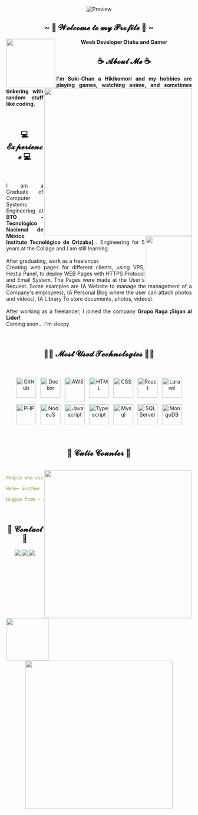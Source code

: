 <div align="center">
  
<!-- ![](https://typograssy.deno.dev/api?text=Suki-Chan!&l0=none&bg=none&frame=none&speed=100&comment=) -->

![Preview](https://media.discordapp.net/attachments/620099038414635030/1154157370545545377/FD.png)

</div>
 
<h2 align="center">~ 💖 𝓦𝓮𝓵𝓬𝓸𝓶𝓮 𝓽𝓸 𝓶𝔂 𝓟𝓻𝓸𝓯𝓲𝓵𝓮 💖 ~</h2>
<a href="https://github.com/lSukiChanl"><img align="left" width="133" src="https://cdn.discordapp.com/attachments/620099038414635030/1153727760414539848/MinionD.png"></a>
<a href="https://discord.com/users/317527070576214018"><img align="right" width="400" src="https://lanyard.kyrie25.me/api/317527070576214018?imgStyle=square&gradient=e9d6d5-e9d6d5-f3b1b4-ffffff&bg=0d1117"></a>

<p align="center"> <b> Weeb Developer Otaku and Gamer </b> </p>

<h2 align="center">☕ 𝓐𝓫𝓸𝓾𝓽 𝓜𝓮 ☕</h2>
<p align="justify"> <b> I'm Suki-Chan a Hikikomori and my hobbies are playing games, watching anime, and sometimes tinkering with random stuff like coding. </b> </p>

<br>
<h2 align="center">💻 𝓔𝔁𝓹𝓮𝓻𝓲𝓮𝓷𝓬𝓮 💻</h2>
<br>
<a href="https://github.com/lSukiChanl"><img align="right" width="125" src="https://media.discordapp.net/attachments/620099038414635030/1153723538151313459/dd.png"></a>
<p align="justify"> 
I am a Graduate of Computer Systems Engineering at <b> [ITO - Tecnológico Nacional de México Instituto Tecnológico de Orizaba] </b>. Engineering for 5 years at the Collage and I am still learning.
<br><br>
After graduating, work as a freelancer.
<br>
Creating web pages for different clients, using VPS, Hestia Panel, to deploy WEB Pages with HTTPS Protocol and Email System. The Pages were made at the User's Request. Some examples are (A Website to manage the management of a Company's employees), (A Personal Blog where the user can attach photos and videos), (A Library To store documents, photos, videos).
<br><br>
After working as a freelancer, I joined the company <b> Grupo Raga ¡Sigan al Lider!</b>
<br>
Coming soon... I'm sleepy
</p>

<br>
<h2 align="center">🧑‍💻 𝓜𝓸𝓼𝓽 𝓤𝓼𝓮𝓭 𝓣𝓮𝓬𝓱𝓷𝓸𝓵𝓸𝓰𝓲𝓮𝓼 🧑‍💻</h2>
<br>
<p align="center">
	<img src="https://cdn.jsdelivr.net/gh/devicons/devicon/icons/git/git-original.svg" alt="GitHub" width="54" height5464" style="vertical-align:top; margin:4px;">
	<img src="https://cdn.jsdelivr.net/gh/devicons/devicon/icons/docker/docker-plain.svg" alt="Docker" width="54" height="54" style="vertical-align:top; margin:4px;">
	<img src="https://cdn.jsdelivr.net/gh/devicons/devicon/icons/amazonwebservices/amazonwebservices-original.svg" alt="AWS" width="54" height="64" style="vertical-align:top; margin:4px;">
	<img src="https://cdn.jsdelivr.net/gh/devicons/devicon/icons/html5/html5-plain.svg" alt="HTML" width="54" height="54" style="vertical-align:top; margin:4px;">
  	<img src="https://cdn.jsdelivr.net/gh/devicons/devicon/icons/css3/css3-plain.svg" alt="CSS" width="54" height="54" style="vertical-align:top; margin:4px;">
	<img src="https://cdn.jsdelivr.net/gh/devicons/devicon/icons/react/react-original.svg" alt="React" width="54" height="54" style="vertical-align:top; margin:4px;">
	<img src="https://cdn.jsdelivr.net/gh/devicons/devicon/icons/laravel/laravel-plain.svg" alt="Laravel" width="54" height="54" style="vertical-align:top; margin:4px;">
	<img src="https://cdn.jsdelivr.net/gh/devicons/devicon/icons/php/php-plain.svg" alt="PHP" width="54" height="54" style="vertical-align:top; margin:4px;">
	<img src="https://cdn.jsdelivr.net/gh/devicons/devicon/icons/nodejs/nodejs-original.svg" alt="NodeJS" width="54" height="54" style="vertical-align:top; margin:4px;">
	<img src="https://cdn.jsdelivr.net/gh/devicons/devicon/icons/javascript/javascript-plain.svg" alt="Javascript" width="54" height="54" style="vertical-align:top; margin:4px;">
	<img src="https://cdn.jsdelivr.net/gh/devicons/devicon/icons/typescript/typescript-plain.svg" alt="Typescript" width="54" height="54" style="vertical-align:top; margin:4px;">
	<img src="https://cdn.jsdelivr.net/gh/devicons/devicon/icons/mysql/mysql-plain.svg" alt="Mysql" width="54" height="54" style="vertical-align:top; margin:4px;">
	<img src="https://cdn.jsdelivr.net/gh/devicons/devicon/icons/microsoftsqlserver/microsoftsqlserver-plain.svg" alt="SQLServer" width="54" height="54" style="vertical-align:top; margin:4px;">
	<img src="https://cdn.jsdelivr.net/gh/devicons/devicon/icons/mongodb/mongodb-plain.svg" alt="MongoDB" width="54" height="54" style="vertical-align:top; margin:4px;">
</p>
<br>

<h2 align="center">🧋 𝓒𝓾𝓽𝓲𝓮 𝓒𝓸𝓾𝓷𝓽𝓮𝓻 🧋</h2>
<br>
<a href="https://discord.com/users/738748102311280681"><img align="right" width=400 src="https://moe-counter.glitch.me/get/@lSukiChanl?theme=rule34"></a>
<a href="https://github.com/lSukiChanl"><img align="left" width="115" src="https://media.discordapp.net/attachments/620099038414635030/1153734387058360512/H.png"></a>

```yaml
People who visit my profile.

Hehe~ another cutie has been caught.

Huggie from ~ 💜 Suki-Chan 💜.
```

<br>
<h2 align="center">💬 𝓒𝓸𝓷𝓽𝓪𝓬𝓽 💬</h2>
<p align="center"> 

<div align="center">
  <a href="https://www.linkedin.com/in/j0shbl0ck247/">
  <img src="https://img.shields.io/badge/LinkedIn-0077B5?style=for-the-badge&logo=linkedin&logoColor=white" target="_blank" rel="noopener noreferrer">
  </a>
  <a href="https://github.com/lSukiChanl">
  <img src="https://img.shields.io/badge/-GitHub-181717?style=for-the-badge&logo=GitHub&logoColor=white'" target="_blank" rel="noopener noreferrer">
  </a>
  <a href="https://discord.com/users/738748102311280681" >
  <img src="https://img.shields.io/badge/Discord-7289DA?style=for-the-badge&logo=discord&logoColor=white" target="_blank" rel="noopener noreferrer">
  </a>
  <br>
  <img src=https://cdn.discordapp.com/attachments/1071301618844303420/1154160732741578782/MenGi.gif width="400" height="auto">
</div>

</p>
